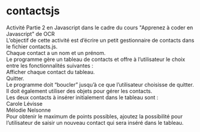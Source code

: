 # contactsjs
Activité Partie 2 en Javascript dans le cadre du cours "Apprenez à coder en Javascript" de OCR  
L’objectif de cette activité est d’écrire un petit gestionnaire de contacts dans le fichier contacts.js.  
Chaque contact a un nom et un prénom.   
Le programme gère un tableau de contacts et offre à l’utilisateur le choix entre les fonctionnalités suivantes :  
    Afficher chaque contact du tableau.  
    Quitter.  
Le programme doit “boucler” jusqu’à ce que l’utilisateur choisisse de quitter.  
Il doit également utiliser des objets pour gérer les contacts.  
Les deux contacts à insérer initialement dans le tableau sont :  
    Carole Lévisse  
    Mélodie Nelsonne  
Pour obtenir le maximum de points possibles, ajoutez la possibilité pour l’utilisateur de saisir un nouveau contact qui sera inséré dans le tableau.  
